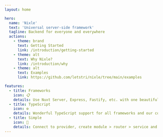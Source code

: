 ```yaml
---
layout: home

hero:
  name: 'Nixle'
  text: 'Universal server-side framework'
  tagline: Backend for everyone and everywhere
  actions:
    - theme: brand
      text: Getting Started
      link: /introduction/getting-started
    - theme: alt
      text: Why Nixle?
      link: /introduction/why
    - theme: alt
      text: Examples
      link: https://github.com/letstri/nixle/tree/main/examples

features:
  - title: Frameworks
    icon: 📋
    details: Use Nuxt Server, Express, Fastify, etc. with one beautiful structure
  - title: TypeScript
    icon: ⚙️
    details: Wonderful TypeScript support for all frameworks and our code
  - title: Simple
    icon: 🔨
    details: Connect to provider, create module > router > service and use. Just try it!
---
```

